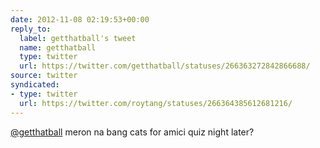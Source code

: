 ```yaml
---
date: 2012-11-08 02:19:53+00:00
reply_to:
  label: getthatball's tweet
  name: getthatball
  type: twitter
  url: https://twitter.com/getthatball/statuses/266363272842866688/
source: twitter
syndicated:
- type: twitter
  url: https://twitter.com/roytang/statuses/266364385612681216/
---
```


[@getthatball](https://twitter.com/getthatball/) meron na bang cats for amici quiz night later?
